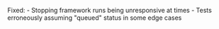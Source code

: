 Fixed:
    - Stopping framework runs being unresponsive at times
    - Tests erroneously assuming "queued" status in some edge cases
